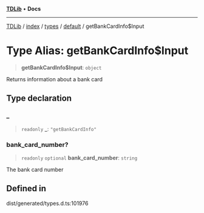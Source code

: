 [**TDLib**](../../../../../../README.md) • **Docs**

***

[TDLib](../../../../../../modules.md) / [index](../../../../../README.md) / [types](../../../README.md) / [default](../README.md) / getBankCardInfo$Input

# Type Alias: getBankCardInfo$Input

> **getBankCardInfo$Input**: `object`

Returns information about a bank card

## Type declaration

### \_

> `readonly` **\_**: `"getBankCardInfo"`

### bank\_card\_number?

> `readonly` `optional` **bank\_card\_number**: `string`

The bank card number

## Defined in

dist/generated/types.d.ts:101976

